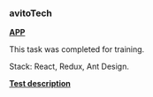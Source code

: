 ### avitoTech 

[**APP**](https://reader-ten.vercel.app/)

This task was completed for training.

Stack: React, Redux, Ant Design.

[**Test description**](https://github.com/avito-tech/sx-frontend-trainee-assignment)

